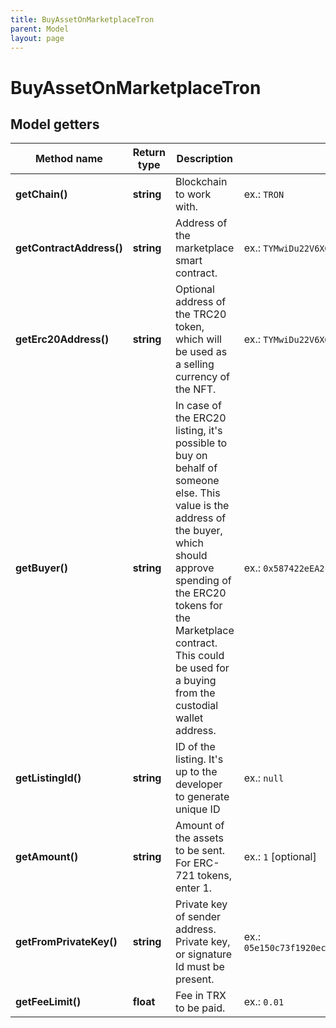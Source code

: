 ```yaml
---
title: BuyAssetOnMarketplaceTron
parent: Model
layout: page
---
```


# BuyAssetOnMarketplaceTron

## Model getters

Method name | Return type | Description | Notes
------------ | ------------- | ------------- | -------------
**getChain()** | **string** | Blockchain to work with. | ex.: `TRON`
**getContractAddress()** | **string** | Address of the marketplace smart contract. | ex.: `TYMwiDu22V6XG3yk6W9cTVBz48okKLRczh`
**getErc20Address()** | **string** | Optional address of the TRC20 token, which will be used as a selling currency of the NFT. | ex.: `TYMwiDu22V6XG3yk6W9cTVBz48okKLRczh` [optional]
**getBuyer()** | **string** | In case of the ERC20 listing, it's possible to buy on behalf of someone else. This value is the address of the buyer, which should approve spending of the ERC20 tokens for the Marketplace contract. This could be used for a buying from the custodial wallet address. | ex.: `0x587422eEA2cB73B5d3e242bA5456b782919AFc85` [optional]
**getListingId()** | **string** | ID of the listing. It's up to the developer to generate unique ID | ex.: `null`
**getAmount()** | **string** | Amount of the assets to be sent. For ERC-721 tokens, enter 1. | ex.: `1` [optional]
**getFromPrivateKey()** | **string** | Private key of sender address. Private key, or signature Id must be present. | ex.: `05e150c73f1920ec14caa1e0b6aa09940899678051a78542840c2668ce5080c2`
**getFeeLimit()** | **float** | Fee in TRX to be paid. | ex.: `0.01`

